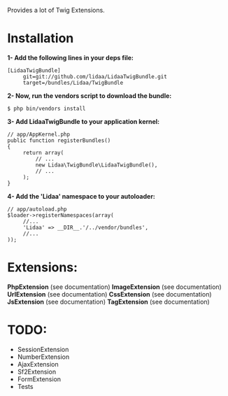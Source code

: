 Provides a lot of Twig Extensions.

Installation
============

**1- Add the following lines in your deps file:**

	[LidaaTwigBundle]
		 git=git://github.com/lidaa/LidaaTwigBundle.git
		 target=/bundles/Lidaa/TwigBundle


**2- Now, run the vendors script to download the bundle:**

	$ php bin/vendors install

**3- Add LidaaTwigBundle to your application kernel:**

	// app/AppKernel.php
	public function registerBundles()
	{
		 return array(
		     // ...
		     new Lidaa\TwigBundle\LidaaTwigBundle(),
		     // ...
		 );
	}

**4- Add the 'Lidaa' namespace to your autoloader:**

	// app/autoload.php
	$loader->registerNamespaces(array(
		 //...
		 'Lidaa' => __DIR__.'/../vendor/bundles',
		 //...
	));

Extensions:
============

**PhpExtension** (see documentation)
**ImageExtension** (see documentation)
**UrlExtension** (see documentation)
**CssExtension** (see documentation)
**JsExtension** (see documentation)
**TagExtension** (see documentation)

TODO:
============
- SessionExtension
- NumberExtension
- AjaxExtension
- Sf2Extension
- FormExtension
- Tests







